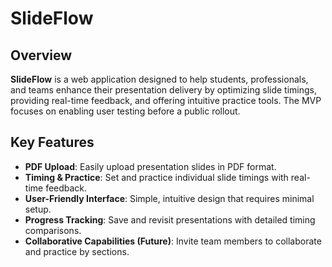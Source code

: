 # SlideFlow

## Overview
**SlideFlow** is a web application designed to help students, professionals, and teams enhance their presentation delivery by optimizing slide timings, providing real-time feedback, and offering intuitive practice tools. The MVP focuses on enabling user testing before a public rollout.

## Key Features

- **PDF Upload**: Easily upload presentation slides in PDF format.
- **Timing & Practice**: Set and practice individual slide timings with real-time feedback.
- **User-Friendly Interface**: Simple, intuitive design that requires minimal setup.
- **Progress Tracking**: Save and revisit presentations with detailed timing comparisons.
- **Collaborative Capabilities (Future)**: Invite team members to collaborate and practice by sections.
